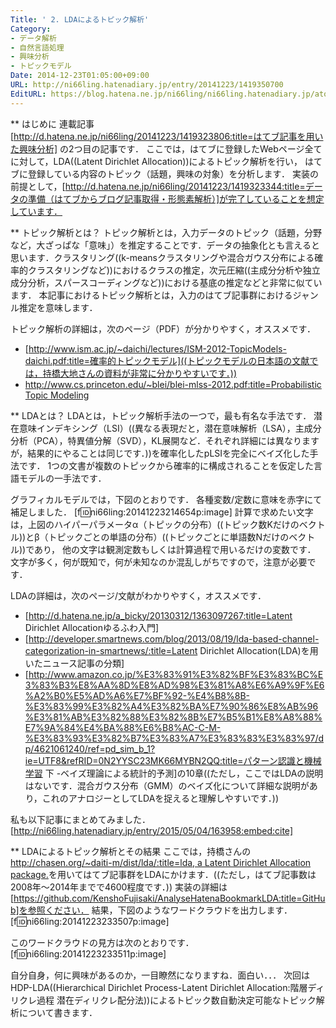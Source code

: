 ```yaml
---
Title: ' 2. LDAによるトピック解析'
Category:
- データ解析
- 自然言語処理
- 興味分析
- トピックモデル
Date: 2014-12-23T01:05:00+09:00
URL: http://ni66ling.hatenadiary.jp/entry/20141223/1419350700
EditURL: https://blog.hatena.ne.jp/ni66ling/ni66ling.hatenadiary.jp/atom/entry/8454420450083715842
---
```


** はじめに
連載記事 [http://d.hatena.ne.jp/ni66ling/20141223/1419323806:title=はてブ記事を用いた興味分析] の2つ目の記事です．
ここでは，はてブに登録したWebページ全てに対して，LDA((Latent Dirichlet Allocation))によるトピック解析を行い，
はてブに登録している内容のトピック（話題，興味の対象）を分析します．
実装の前提として，[http://d.hatena.ne.jp/ni66ling/20141223/1419323344:title=データの準備（はてブからブログ記事取得・形態素解析）]が完了していることを想定しています．

** トピック解析とは？
トピック解析とは，入力データのトピック（話題，分野など，大ざっぱな「意味」）を推定することです．データの抽象化とも言えると思います．クラスタリング((k-meansクラスタリングや混合ガウス分布による確率的クラスタリングなど))におけるクラスの推定，次元圧縮((主成分分析や独立成分分析，スパースコーディングなど))における基底の推定などと非常に似ています．
本記事におけるトピック解析とは，入力のはてブ記事群におけるジャンル推定を意味します．

トピック解析の詳細は，次のページ（PDF）が分かりやすく，オススメです．
- [http://www.ism.ac.jp/~daichi/lectures/ISM-2012-TopicModels-daichi.pdf:title=確率的トピックモデル]((トピックモデルの日本語の文献では，持橋大地さんの資料が非常に分かりやすいです．))
- [http://www.cs.princeton.edu/~blei/blei-mlss-2012.pdf:title=Probabilistic Topic Modeling]((トピックモデルの提唱者B.M.Bleiさんの資料です．))

** LDAとは？
LDAとは，トピック解析手法の一つで，最も有名な手法です．
潜在意味インデキシング（LSI）((異なる表現だと，潜在意味解析（LSA），主成分分析（PCA），特異値分解（SVD），KL展開など．それぞれ詳細には異なりますが，結果的にやることは同じです．))を確率化したpLSIを完全にベイズ化した手法です．
1つの文書が複数のトピックから確率的に構成されることを仮定した言語モデルの一手法です．

グラフィカルモデルでは，下図のとおりです．
各種変数/定数に意味を赤字にて補足しました．
[f:id:ni66ling:20141223214654p:image]
計算で求めたい文字は，上図のハイパーパラメータα（トピックの分布）((トピック数Kだけのベクトル))とβ（トピックごとの単語の分布）((トピックごとに単語数Nだけのベクトル))であり，
他の文字は観測定数もしくは計算過程で用いるだけの変数です．
文字が多く，何が既知で，何が未知なのか混乱しがちですので，注意が必要です．

LDAの詳細は，次のページ/文献がわかりやすく，オススメです．
- [http://d.hatena.ne.jp/a_bicky/20130312/1363097267:title=Latent Dirichlet Allocationゆるふわ入門]
- [http://developer.smartnews.com/blog/2013/08/19/lda-based-channel-categorization-in-smartnews/:title=Latent Dirichlet Allocation(LDA)を用いたニュース記事の分類]
- [http://www.amazon.co.jp/%E3%83%91%E3%82%BF%E3%83%BC%E3%83%B3%E8%AA%8D%E8%AD%98%E3%81%A8%E6%A9%9F%E6%A2%B0%E5%AD%A6%E7%BF%92-%E4%B8%8B-%E3%83%99%E3%82%A4%E3%82%BA%E7%90%86%E8%AB%96%E3%81%AB%E3%82%88%E3%82%8B%E7%B5%B1%E8%A8%88%E7%9A%84%E4%BA%88%E6%B8%AC-C-M-%E3%83%93%E3%82%B7%E3%83%A7%E3%83%83%E3%83%97/dp/4621061240/ref=pd_sim_b_1?ie=UTF8&refRID=0N2YYSC23MK66MYBN2QQ:title=パターン認識と機械学習 下 -ベイズ理論による統計的予測]の10章((ただし，ここではLDAの説明はないです．混合ガウス分布（GMM）のベイズ化について詳細な説明があり，これのアナロジーとしてLDAを捉えると理解しやすいです．))

私も以下記事にまとめてみました．
[http://ni66ling.hatenadiary.jp/entry/2015/05/04/163958:embed:cite]


** LDAによるトピック解析とその結果
ここでは，持橋さんの[http://chasen.org/~daiti-m/dist/lda/:title=lda, a Latent Dirichlet Allocation package.]((変分ベイズによる実装です．))を用いてはてブ記事群をLDAにかけます．((ただし，はてブ記事数は2008年〜2014年までで4600程度です．))
実装の詳細は[https://github.com/KenshoFujisaki/AnalyseHatenaBookmarkLDA:title=GitHub]を参照ください．
結果，下図のようなワードクラウドを出力します．
[f:id:ni66ling:20141223233507p:image]

このワードクラウドの見方は次のとおりです．
[f:id:ni66ling:20141223233511p:image]

自分自身，何に興味があるのか，一目瞭然になりますね．面白い．．．
次回はHDP-LDA((Hierarchical Dirichlet Process-Latent Dirichlet Allocation:階層ディリクレ過程 潜在ディリクレ配分法))によるトピック数自動決定可能なトピック解析について書きます．
